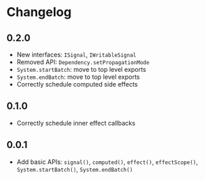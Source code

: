 # Changelog

## 0.2.0

- New interfaces: `ISignal`, `IWritableSignal`
- Removed API: `Dependency.setPropagationMode`
- `System.startBatch`: move to top level exports
- `System.endBatch`: move to top level exports
- Correctly schedule computed side effects

## 0.1.0

- Correctly schedule inner effect callbacks

## 0.0.1

- Add basic APIs: `signal()`, `computed()`, `effect()`, `effectScope()`, `System.startBatch()`, `System.endBatch()`
